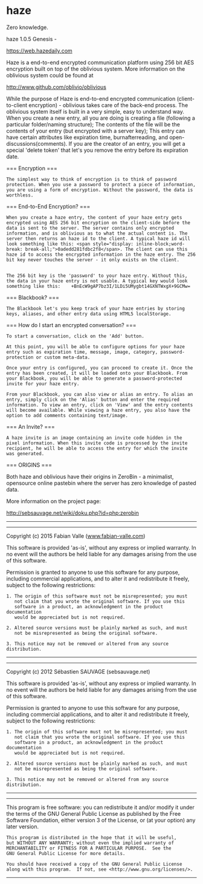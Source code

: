 # haze
Zero knowledge.

haze 1.0.5 Genesis - 

https://web.hazedaily.com


Haze is a end-to-end encrypted communication platform using 256 bit AES encryption built on top of the oblivious system.
More information on the oblivious system could be found at

http://www.github.com/oblivio/oblivious 

While the purpose of Haze is end-to-end encrypted communication (client-to-client encryption) - oblivious takes care of the back-end process. The oblivious system itself is built in a very simple, easy to understand way. When you create a new entry, all you are doing is creating a file (following a particular folder/naming structure); The contents of the file will be the contents of your entry (but encrypted with a server key); This entry can have certain attributes like expiration time, burnafterreading, and open-discussions(comments). If you are the creator of an entry, you will get a special 'delete token' that let's you remove the entry before its expiration date. 

=== Encryption ===

	The simplest way to think of encryption is to think of password protection. When you use a password to protect a piece of information, you are using a form of encryption. Without the password, the data is worthless.


=== End-to-End Encryption? ===

	When you create a haze entry, the content of your haze entry gets encrypted using AES 256 bit encryption on the client-side before the data is sent to the server. The server contains only encrypted information, and is oblivious as to what the actual content is. The server then returns an haze id to the client. A typical haze id will look something like this: <span style="display: inline-block;word-break: break-all;">0adedd281fdbc2f8</span>. The client can use this haze id to access the encrypted information in the haze entry. The 256 bit key never touches the server - it only exists on the client. 


	The 256 bit key is the 'password' to your haze entry. Without this, the data in your haze entry is not usable. A typical key would look something like this: 	+BnEcW9gAP7bz3I/1LDi5UMygbt14GXNTWxgX+9GCMw=
	
=== Blackbook? === 
	
	The Blackbook let's you keep track of your haze entries by storing keys, aliases, and other entry data using HTML5 localStorage. 
	
=== How do I start an encrypted conversation? === 
	
	To start a conversation, click on the 'Add' button.
	
	At this point, you will be able to configure options for your haze entry such as expiration time, message, image, category, password-protection or custom meta-data.  
	
	Once your entry is configured, you can proceed to create it. Once the entry has been created, it will be loaded onto your Blackbook. From your Blackbook, you will be able to generate a password-protected invite for your haze entry.  
	
	From your Blackbook, you can also view or alias an entry. To alias an entry, simply click on the 'Alias' button and enter the required information. To view an entry, click on 'View' and the entry contents will become available. While viewing a haze entry, you also have the option to add comments containing text/image.
	
=== An Invite? ===

	A haze invite is an image containing an invite code hidden in the pixel information. When this invite code is processed by the invite recipient, he will be able to access the entry for which the invite was generated.


=== ORIGINS ===

Both haze and oblivious have their origins in ZeroBin - a minimalist, opensource online pastebin where the server 
has zero knowledge of pasted data. 

More information on the project page:

http://sebsauvage.net/wiki/doku.php?id=php:zerobin


------------------------------------------------------------------------------
------------------------------------------------------------------------------

Copyright (c) 2015 Fabian Valle (www.fabian-valle.com)

This software is provided 'as-is', without any express or implied warranty.
In no event will the authors be held liable for any damages arising from 
the use of this software.

Permission is granted to anyone to use this software for any purpose, 
including commercial applications, and to alter it and redistribute it 
freely, subject to the following restrictions:

    1. The origin of this software must not be misrepresented; you must 
       not claim that you wrote the original software. If you use this 
       software in a product, an acknowledgment in the product documentation
       would be appreciated but is not required.

    2. Altered source versions must be plainly marked as such, and must 
       not be misrepresented as being the original software.

    3. This notice may not be removed or altered from any source distribution.

------------------------------------------------------------------------------
------------------------------------------------------------------------------

Copyright (c) 2012 Sébastien SAUVAGE (sebsauvage.net)

This software is provided 'as-is', without any express or implied warranty.
In no event will the authors be held liable for any damages arising from 
the use of this software.

Permission is granted to anyone to use this software for any purpose, 
including commercial applications, and to alter it and redistribute it 
freely, subject to the following restrictions:

    1. The origin of this software must not be misrepresented; you must 
       not claim that you wrote the original software. If you use this 
       software in a product, an acknowledgment in the product documentation
       would be appreciated but is not required.

    2. Altered source versions must be plainly marked as such, and must 
       not be misrepresented as being the original software.

    3. This notice may not be removed or altered from any source distribution.

------------------------------------------------------------------------------
------------------------------------------------------------------------------

This program is free software: you can redistribute it and/or modify
    it under the terms of the GNU General Public License as published by
    the Free Software Foundation, either version 3 of the License, or
    (at your option) any later version.

    This program is distributed in the hope that it will be useful,
    but WITHOUT ANY WARRANTY; without even the implied warranty of
    MERCHANTABILITY or FITNESS FOR A PARTICULAR PURPOSE.  See the
    GNU General Public License for more details.

    You should have received a copy of the GNU General Public License
    along with this program.  If not, see <http://www.gnu.org/licenses/>.

-------------------------------------------------------------------------------
